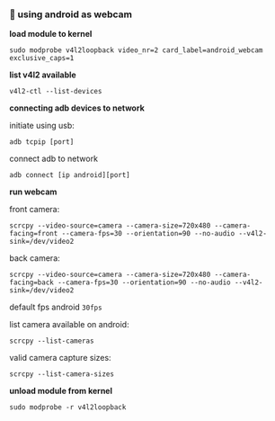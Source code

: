 ### :small_blue_diamond: using android as webcam

**load module to kernel**

```
sudo modprobe v4l2loopback video_nr=2 card_label=android_webcam exclusive_caps=1
```

**list v4l2 available**

```
v4l2-ctl --list-devices
```

**connecting adb devices to network**

initiate using usb:
```
adb tcpip [port]
```
connect adb to network
```
adb connect [ip android][port]
```

**run webcam**

front camera:
```
scrcpy --video-source=camera --camera-size=720x480 --camera-facing=front --camera-fps=30 --orientation=90 --no-audio --v4l2-sink=/dev/video2
```
back camera:
```
scrcpy --video-source=camera --camera-size=720x480 --camera-facing=back --camera-fps=30 --orientation=90 --no-audio --v4l2-sink=/dev/video2
```
default fps android ``30fps``

list camera available on android:
```
scrcpy --list-cameras
```

valid camera capture sizes:
```
scrcpy --list-camera-sizes
```


**unload module from kernel**

```
sudo modprobe -r v4l2loopback
```

